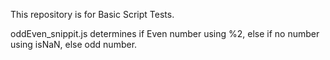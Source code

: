 This repository is for Basic Script Tests.

oddEven_snippit.js determines if Even number using %2, else if no number using isNaN, else odd number.
